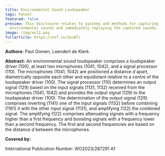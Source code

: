 ```yaml
---
title: Environmental Sound Loudspeaker
tags: Patent
featured: false
preview: This disclosure relates to systems and methods for capturing
  environmental sounds and immediately replaying the captured sounds.
image: /img/esl2.png
fullarticle: https://osf.io/2ez8f/
---
```

**Authors:** Paul Oomen, Leendert de Klerk.

**Abstract:** An environmental sound loudspeaker comprises a loudspeaker driver (100), at least two microphones (1041, 1042), and a signal processor (110). The microphones (1041, 1042) are positioned a distance *d* apart, diametrically opposite each other and equidistant relative to a centre of the loudspeaker driver (100). The signal processor (110) determines an output signal (129) based on the input signals (1131, 1132) received from the microphones (1041, 1042) and provides the output signal (129) to the loudspeaker driver (100). The determination of the output signal (129) comprises inverting (1141) one of the input signals (1132) before combining (1161) it with the other input signal (1131), and amplifying (122) the combined signal. The amplifying (122) comprises attenuating signals with a frequency higher than a first frequency and boosting signals with a frequency lower than a second frequency. The first and second frequencies are based on the distance *d* between the microphones.

**Covered by:** 

International Publication Number: WO2023/287291 A1
